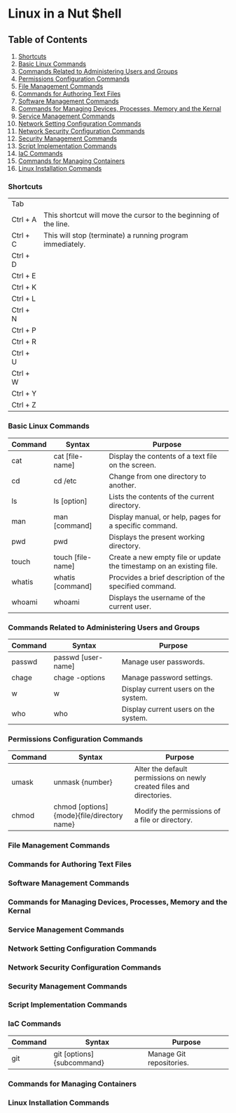 # Linux in a Nut $hell
## Table of Contents
1.  [Shortcuts](https://github.com/iamroot-GitHub/Linux-in-a-Nut-Shell/blob/main/README.md#shortcuts)
2.  [Basic Linux Commands](https://github.com/iamroot-GitHub/Linux-in-a-Nut-Shell/blob/main/README.md#basic-linux-commands)
3.  [Commands Related to Administering Users and Groups](https://github.com/iamroot-GitHub/Linux-in-a-Nut-Shell/blob/main/README.md#commands-related-to-administering-users-and-groups)
4.  [Permissions Configuration Commands](https://github.com/iamroot-GitHub/Linux-in-a-Nut-Shell/blob/main/README.md#permissions-configuration-commands)
5.  [File Management Commands](https://github.com/iamroot-GitHub/Linux-in-a-Nut-Shell/blob/main/README.md#file-management-commands)
6.  [Commands for Authoring Text Files](https://github.com/iamroot-GitHub/Linux-in-a-Nut-Shell/blob/main/README.md#commands-for-authoring-text-files)
7.  [Software Management Commands](https://github.com/iamroot-GitHub/Linux-in-a-Nut-Shell/blob/main/README.md#software-management-commands)
8.  [Commands for Managing Devices, Processes, Memory and the Kernal](https://github.com/iamroot-GitHub/Linux-in-a-Nut-Shell/blob/main/README.md#commands-for-managing-devices-processes-memory-and-the-kernal)
9.  [Service Management Commands](https://github.com/iamroot-GitHub/Linux-in-a-Nut-Shell#service-management-commands)
10. [Network Setting Configuration Commands](https://github.com/iamroot-GitHub/Linux-in-a-Nut-Shell#network-setting-configuration-commands)
11. [Network Security Configuration Commands](https://github.com/iamroot-GitHub/Linux-in-a-Nut-Shell#network-security-configuration-commands)
12. [Security Management Commands](https://github.com/iamroot-GitHub/Linux-in-a-Nut-Shell#security-management-commands)
13. [Script Implementation Commands](https://github.com/iamroot-GitHub/Linux-in-a-Nut-Shell#script-implementation-commands)
14. [IaC Commands](https://github.com/iamroot-GitHub/Linux-in-a-Nut-Shell#iac-commands)
15. [Commands for Managing Containers](https://github.com/iamroot-GitHub/Linux-in-a-Nut-Shell#commands-for-managing-containers)
16. [Linux Installation Commands](https://github.com/iamroot-GitHub/Linux-in-a-Nut-Shell#linux-installation-commands)
### Shortcuts
|        |                                                                |
|--------|----------------------------------------------------------------|
|Tab     |                                                                |
|Ctrl + A|This shortcut will move the cursor to the beginning of the line.|
|Ctrl + C|This will stop (terminate) a running program immediately.       |
|Ctrl + D|                                                                | 
|Ctrl + E|                                                                | 
|Ctrl + K|                                                                | 
|Ctrl + L|                                                                |
|Ctrl + N|                                                                | 
|Ctrl + P|                                                                | 
|Ctrl + R|                                                                | 
|Ctrl + U|                                                                | 
|Ctrl + W|                                                                | 
|Ctrl + Y|                                                                | 
|Ctrl + Z|                                                                |
### Basic Linux Commands
|Command   |Syntax                                     |Purpose                                                             |
|----------|-------------------------------------------|--------------------------------------------------------------------|
|cat       |cat [file-name]                            |Display the contents of a text file on the screen.                  |
|cd        |cd /etc                                    |Change from one directory to another.                               |
|ls        |ls [option]                                |Lists the contents of the current directory.                        |
|man       |man [command]                              |Display manual, or help, pages for a specific command.              |
|pwd       |pwd                                        |Displays the present working directory.                             |
|touch     |touch [file-name]                          |Create a new empty file or update the timestamp on an existing file.|
|whatis    |whatis [command]                           |Procvides a brief description of the specified command.             |
|whoami    |whoami                                     |Displays the username of the current user.                          |
### Commands Related to Administering Users and Groups
|Command   |Syntax                                     |Purpose                             |
|----------|-------------------------------------------|------------------------------------|
|passwd    |passwd [user-name]                         |Manage user passwords.              |
|chage     |chage -options                             |Manage password settings.           |
|w         |w                                          |Display current users on the system.|
|who       |who                                        |Display current users on the system.|
### Permissions Configuration Commands
|Command   |Syntax                                     |Purpose                                                              |
|----------|-------------------------------------------|---------------------------------------------------------------------|
|umask     |unmask {number}                            |Alter the default permissions on newly created files and directories.|
|chmod     |chmod [options] {mode}{file/directory name}|Modify the permissions of a file or directory.                       |
### File Management Commands
### Commands for Authoring Text Files
### Software Management Commands
### Commands for Managing Devices, Processes, Memory and the Kernal
### Service Management Commands
### Network Setting Configuration Commands
### Network Security Configuration Commands
### Security Management Commands
### Script Implementation Commands
### IaC Commands
|Command|Syntax                   |Purpose                 |
|-------|-------------------------|------------------------|
|git    |git [options]{subcommand}|Manage Git repositories.|
### Commands for Managing Containers
### Linux Installation Commands

